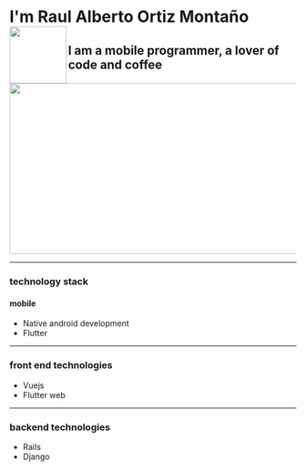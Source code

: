 # I'm Raul Alberto Ortiz Montaño <img align='left' src='https://user-images.githubusercontent.com/5713670/87202985-820dcb80-c2b6-11ea-9f56-7ec461c497c3.gif' width='100"'>





## I am a mobile programmer, a lover of code and coffee

<img src="https://media.giphy.com/media/bi6RQ5x3tqoSI/giphy.gif" width="1600" height="300" />


- - -


### technology stack
#### mobile
* Native android development
* Flutter
- - -

### front end technologies
* Vuejs
* Flutter web
- - -

### backend technologies
* Rails 
* Django

